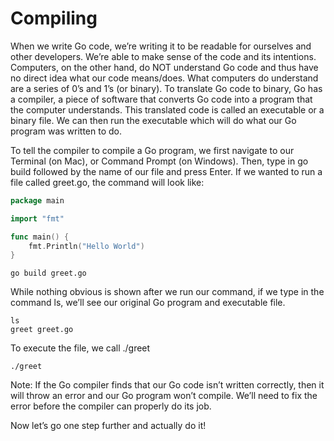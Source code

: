 # Compiling

When we write Go code, we’re writing it to be readable for ourselves and other developers. We’re able to make sense of the code and its intentions. Computers, on the other hand, do NOT understand Go code and thus have no direct idea what our code means/does. What computers do understand are a series of 0’s and 1’s (or binary). To translate Go code to binary, Go has a compiler, a piece of software that converts Go code into a program that the computer understands. This translated code is called an executable or a binary file. We can then run the executable which will do what our Go program was written to do.

To tell the compiler to compile a Go program, we first navigate to our Terminal (on Mac), or Command Prompt (on Windows). Then, type in go build followed by the name of our file and press Enter. If we wanted to run a file called greet.go, the command will look like:

```go
package main

import "fmt"

func main() {
	fmt.Println("Hello World")
}
```

```terminal
go build greet.go
```

While nothing obvious is shown after we run our command, if we type in the command ls, we’ll see our original Go program and executable file.

```terminal
ls
greet greet.go
```

To execute the file, we call ./greet

```terminal
./greet
```

Note: If the Go compiler finds that our Go code isn’t written correctly, then it will throw an error and our Go program won’t compile. We’ll need to fix the error before the compiler can properly do its job.

Now let’s go one step further and actually do it!
